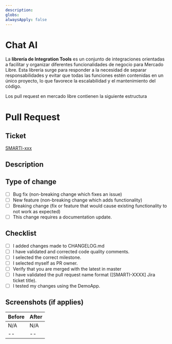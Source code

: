 ```yaml
---
description: 
globs: 
alwaysApply: false
---
```

# Chat AI

La **librería de Integration Tools** es un conjunto de integraciones orientadas a facilitar y organizar diferentes funcionalidades de negocio para Mercado Libre. Esta librería surge para responder a la necesidad de separar responsabilidades y evitar que todas las funciones estén contenidas en un único proyecto, lo que favorece la escalabilidad y el mantenimiento del código.

Los pull request en mercado libre contienen la siguiente estructura

# Pull Request

## Ticket
[SMARTI-xxx](https://mercadolibre.atlassian.net/browse/SMARTI-xxx)

## Description
<!--Include a list or short summary of the changes that were made. List the dependencies that were required for this change.-->

## Type of change

- [ ] Bug fix (non-breaking change which fixes an issue)
- [ ] New feature (non-breaking change which adds functionality)
- [ ] Breaking change (fix or feature that would cause existing functionality to not work as expected)
- [ ] This change requires a documentation update.

## Checklist

- [ ] I added changes made to CHANGELOG.md
- [ ] I have validated and corrected code quality comments.
- [ ] I selected the correct milestone.
- [ ] I selected myself as PR owner.
- [ ] Verify that you are merged with the latest in master
- [ ] I have validated the pull request name format ([SMARTI-XXXX] Jira ticket title).
- [ ] I tested my changes using the DemoApp.

## Screenshots (if applies)
<!-- Control height of your picture with HTML tag -->
<!-- <img height="300" src="<image_url>"> -->
| Before | After |
|--|--|
| N/A <!--(image_before)--> | N/A <!--(image_after)--> |
|--|--|

